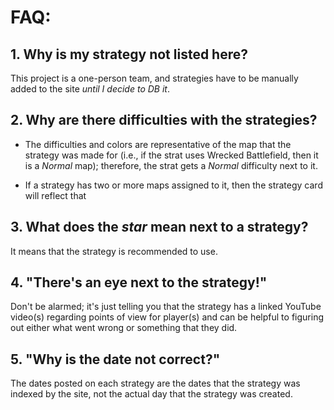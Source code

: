 # FAQ:

## 1. Why is my strategy not listed here?

This project is a one-person team, and strategies have to be manually added to the site *until I decide to DB it*.

## 2. Why are there difficulties with the strategies?

- The difficulties and colors are representative of the map that the strategy was made for (i.e., if the strat uses Wrecked Battlefield, then it is a *Normal* map); therefore, the strat gets a *Normal* difficulty next to it.

- If a strategy has two or more maps assigned to it, then the strategy card will reflect that

## 3. What does the *star* mean next to a strategy?

It means that the strategy is recommended to use.

## 4. "There's an eye next to the strategy!"

Don't be alarmed; it's just telling you that the strategy has a linked YouTube video(s) regarding points of view for player(s) and can be helpful to figuring out either what went wrong or something that they did.

## 5. "Why is the date not correct?"

The dates posted on each strategy are the dates that the strategy was indexed by the site, not the actual day that the strategy was created.
